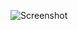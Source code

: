 ![Screenshot](https://raw.githubusercontent.com/Cryakl/Ultimate-RAT-Collection/refs/heads/main/NetBot/NetBot%20Attacker%201.0/Screenshot.png)
